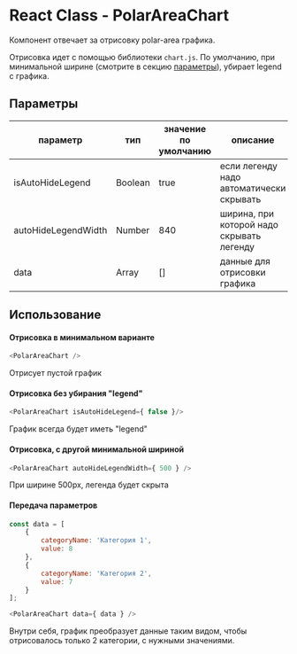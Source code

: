 # React Class - PolarAreaChart

Компонент отвечает за отрисовку polar-area графика.

Отрисовка идет с помощью библиотеки `chart.js`. По умолчанию, при минимальной ширине
(смотрите в секцию [параметры](#Параметры)), убирает legend с графика.

## Параметры

| параметр            | тип     | значение по умолчанию | описание                                  |
|---------------------|---------|-----------------------|-------------------------------------------|
| isAutoHideLegend    | Boolean | true                  | если легенду надо автоматически скрывать  |
| autoHideLegendWidth | Number  | 840                   | ширина, при которой надо скрывать легенду |
| data                | Array   | []                    | данные для отрисовки графика              |

## Использование

#### Отрисовка в минимальном варианте
```javascript
<PolarAreaChart />
```
Отрисует пустой график

#### Отрисовка без убирания "legend"
```javascript
<PolarAreaChart isAutoHideLegend={ false }/>
```
График всегда будет иметь "legend"

#### Отрисовка, с другой минимальной шириной
```javascript
<PolarAreaChart autoHideLegendWidth={ 500 } />
```
При ширине 500px, легенда будет скрыта


#### Передача параметров
```javascript
const data = [
    {
        categoryName: 'Категория 1',
        value: 8
    },
    {
        categoryName: 'Категория 2',
        value: 7
    }
];

<PolarAreaChart data={ data } />
```
Внутри себя, график преобразует данные таким видом, чтобы отрисовалось только 2 категории, с нужными значениями.
